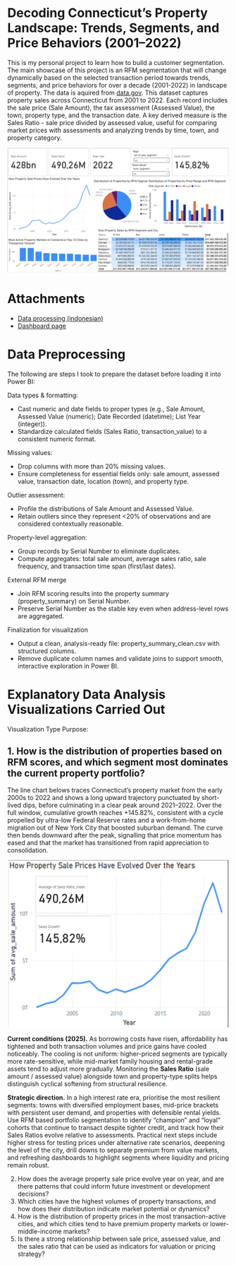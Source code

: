 # Decoding Connecticut’s Property Landscape: Trends, Segments, and Price Behaviors (2001–2022)
This is my personal project to learn how to build a customer segmentation. The main showcase of this project is an RFM segmentation that will change dynamically based on the selected transaction period towards trends, segments, and price behaviors for over a decade (2001-2022) in landscape of property. The data is aquired from [data.gov](https://catalog.data.gov/dataset/real-estate-sales-2001-2018). This dataset captures property sales across Connecticut from 2001 to 2022. Each record includes the sale price (Sale Amount), the tax assessment (Assessed Value), the town, property type, and the transaction date. A key derived measure is the Sales Ratio - sale price divided by assessed value, useful for comparing market prices with assessments and analyzing trends by time, town, and property category. 

<p align="center">
  <img src="https://github.com/Catherinerezi/Connecticut-Property-Landscape-2001-2022/blob/main/assets/property_landscare_dasboard.png" alt="Dashboard preview" width="700">
</p>

# Attachments
- [Data processing (indonesian)](https://colab.research.google.com/drive/17JmBtTshNQwTCpHCfeGvTGX-6js-4aA7?usp=sharing)
- [Dashboard page](https://drive.google.com/file/d/1kqYnjQaiVn0FSfuC5GkQbQNClw3-B0PT/view?usp=share_link)

# Data Preprocessing
The following are steps I took to prepare the dataset before loading it into Power BI:

Data types & formatting:
- Cast numeric and date fields to proper types (e.g., Sale Amount, Assessed Value (numeric); Date Recorded (datetime); List Year (integer)).
- Standardize calculated fields (Sales Ratio, transaction_value) to a consistent numeric format.

Missing values:
- Drop columns with more than 20% missing values.
- Ensure completeness for essential fields only: sale amount, assessed value, transaction date, location (town), and property type.

Outlier assessment:
- Profile the distributions of Sale Amount and Assessed Value.
- Retain outliers since they represent <20% of observations and are considered contextually reasonable.

Property-level aggregation:
- Group records by Serial Number to eliminate duplicates.
- Compute aggregates: total sale amount, average sales ratio, sale frequency, and transaction time span (first/last dates).

External RFM merge
- Join RFM scoring results into the property summary (property_summary) on Serial Number.
- Preserve Serial Number as the stable key even when address-level rows are aggregated.

Finalization for visualization
- Output a clean, analysis-ready file: property_summary_clean.csv with structured columns.
- Remove duplicate column names and validate joins to support smooth, interactive exploration in Power BI.

# Explanatory Data Analysis Visualizations Carried Out

Visualization Type Purpose:
## 1. How is the distribution of properties based on RFM scores, and which segment most dominates the current property portfolio?

The line chart belows traces Connecticut’s property market from the early 2000s to 2022 and shows a long upward trajectory punctuated by short-lived dips, before culminating in a clear peak around 2021–2022. Over the full window, cumulative growth reaches +145.82%, consistent with a cycle propelled by ultra-low Federal Reserve rates and a work-from-home migration out of New York City that boosted suburban demand. The curve then bends downward after the peak, signalling that price momentum has eased and that the market has transitioned from rapid appreciation to consolidation.

<p align="center">
  <img src="assets/line%20chart.png" alt="How Property Sale Prices Have Evolved Over the Years" width="500">
</p>

**Current conditions (2025).** As borrowing costs have risen, affordability has tightened and both transaction volumes and price gains have cooled noticeably. The cooling is not uniform: higher-priced segments are typically more rate-sensitive, while mid-market family housing and rental-grade assets tend to adjust more gradually. Monitoring the **Sales Ratio** (sale amount / assessed value) alongside town and property-type splits helps distinguish cyclical softening from structural resilience.

**Strategic direction.** In a high interest rate era, prioritise the most resilient segments: towns with diversified employment bases, mid-price brackets with persistent user demand, and properties with defensible rental yields. Use RFM based portfolio segmentation to identify “champion” and “loyal” cohorts that continue to transact despite tighter credit, and track how their Sales Ratios evolve relative to assessments. Practical next steps include higher stress for testing prices under alternative rate scenarios, deepening the level of the city, drill downs to separate premium from value markets, and refreshing dashboards to highlight segments where liquidity and pricing remain robust.

2. How does the average property sale price evolve year on year, and are there patterns that could inform future investment or development decisions?
4. Which cities have the highest volumes of property transactions, and how does their distribution indicate market potential or dynamics?
5. How is the distribution of property prices in the most transaction-active cities, and which cities tend to have premium property markets or lower-middle-income markets?
6. Is there a strong relationship between sale price, assessed value, and the sales ratio that can be used as indicators for valuation or pricing strategy?
